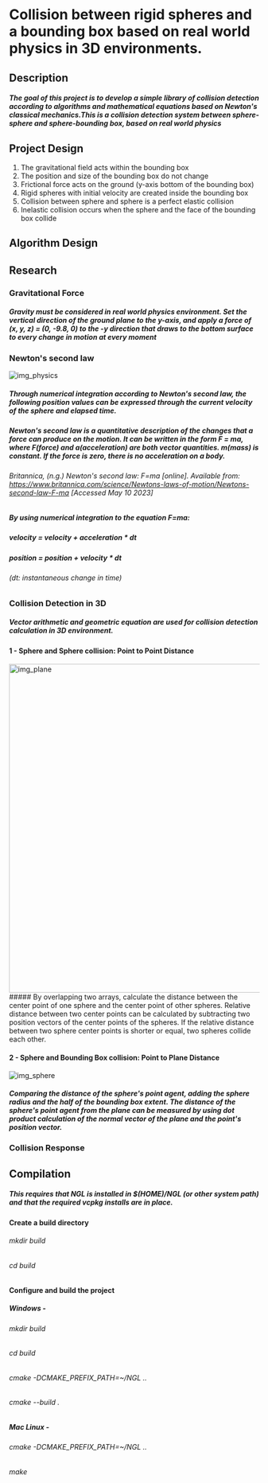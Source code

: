 # Collision between rigid spheres and a bounding box based on real world physics in 3D environments.

## Description
##### The goal of this project is to develop a simple library of collision detection according to algorithms and mathematical equations based on Newton's classical mechanics.This is a collision detection system between sphere-sphere and sphere-bounding box, based on real world physics

## Project Design
1. The gravitational field acts within the bounding box
2. The position and size of the bounding box do not change
3. Frictional force acts on the ground (y-axis bottom of the bounding box)
4. Rigid spheres with initial velocity are created inside the bounding box
5. Collision between sphere and sphere is a perfect elastic collision
6. Inelastic collision occurs when the sphere and the face of the bounding box collide


## Algorithm Design


## Research
### Gravitational Force
##### Gravity must be considered in real world physics environment. Set the vertical direction of the ground plane to the y-axis, and apply a force of (x, y, z) = (0, -9.8, 0) to the -y direction that draws to the bottom surface to every change in motion at every moment

### Newton's second law
![img_physics](https://github.com/thisismiakim/collsionGravity/assets/74374317/017483c9-b587-40b0-acc4-4799ce691e1f)

##### Through numerical integration according to Newton's second law, the following position values can be expressed through the current velocity of the sphere and elapsed time. 

##### Newton's second law is a quantitative description of the changes that a force can produce on the motion. It can be written in the form F = ma, where F(force) and a(acceleration) are both vector quantities. m(mass) is constant. If the force is zero, there is no acceleration on a body. 

###### Britannica, (n.g.) Newton's second law: F=ma [online]. Available from: https://www.britannica.com/science/Newtons-laws-of-motion/Newtons-second-law-F-ma [Accessed May 10 2023]

##### By using numerical integration to the equation F=ma:
##### velocity = velocity + acceleration * dt
##### position = position + velocity * dt

###### (dt: instantaneous change in time)


### Collision Detection in 3D
##### Vector arithmetic and geometric equation are used for collision detection calculation in 3D environment.

#### 1 - Sphere and Sphere collision: Point to Point Distance
<img width="661" alt="img_plane" src="https://github.com/thisismiakim/collsionGravity/assets/74374317/38c1b601-307d-4aba-b795-32345e580ccd">
##### By overlapping two arrays, calculate the distance between the center point of one sphere and the center point of other spheres. Relative distance between two center points can be calculated by subtracting two position vectors of the center points of the spheres. If the relative distance between two sphere center points is shorter or equal, two spheres collide each other. 



#### 2 - Sphere and Bounding Box collision: Point to Plane Distance
![img_sphere](https://github.com/thisismiakim/collsionGravity/assets/74374317/0ac14b69-ece5-4a2c-a71b-49b323f1ac8b)
##### Comparing the distance of the sphere's point agent, adding the sphere radius and the half of the bounding box extent. The distance of the sphere's point agent from the plane can be measured by using dot product calculation of the normal vector of the plane and the point's position vector.


### Collision Response










## Compilation
##### This requires that NGL is installed in $(HOME)/NGL (or other system path) and that the required vcpkg installs are in place.


#### Create a build directory
###### mkdir build
###### cd build

#### Configure and build the project
##### Windows -
###### mkdir build
###### cd build
###### cmake -DCMAKE_PREFIX_PATH=~/NGL ..
###### cmake --build .

##### Mac Linux - 
###### cmake -DCMAKE_PREFIX_PATH=~/NGL ..
###### make

